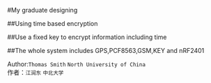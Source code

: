 #My graduate designing

##Using time based encryption

##Use a fixed key to encrypt information including time

##The whole system includes GPS,PCF8563,GSM,KEY and nRF2401

Author:`Thomas Smith` `North University of China`<br>
作者：`江润东` `中北大学`
